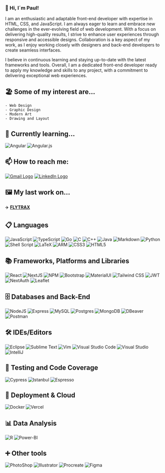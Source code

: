 ### 👋 Hi, I´m Paul!

I am an enthusiastic and adaptable front-end developer with expertise in HTML, CSS, and JavaScript. I am always eager to learn and embrace new challenges in the ever-evolving field of web development. With a focus on delivering high-quality results, I strive to enhance user experiences through responsive and accessible designs. Collaboration is a key aspect of my work, as I enjoy working closely with designers and back-end developers to create seamless interfaces.

I believe in continuous learning and staying up-to-date with the latest frameworks and tools. Overall, I am a dedicated front-end developer ready to apply my knowledge and skills to any project, with a commitment to delivering exceptional web experiences.

## 🏖️ Some of my interest are...

```
- Web Design
- Graphic Design
- Modern Art
- Drawing and Layout
```

## 🌱 Currently learning...

![Angular](https://img.shields.io/badge/angular-%23DD0031.svg?style=for-the-badge&logo=angular&logoColor=white) ![Angular.js](https://img.shields.io/badge/angular.js-%23E23237.svg?style=for-the-badge&logo=angularjs&logoColor=white)

## 📫 How to reach me:

<a href="mailto:paulhuszak@gmail.com"> <img alt="Gmail Logo" src="https://img.shields.io/badge/Gmail-D14836?style=for-the-badge&logo=gmail&logoColor=white"></a> <a href="https://www.linkedin.com/in/paul-huszak-2ba25115a/" target="_blank"> <img alt="LinkedIn Logo" src="https://img.shields.io/badge/LinkedIn-blue?style=for-the-badge&logo=linkedin&logoColor=white"></a>

## 🖼️ My last work on...

✈️ [**FLYTRAX**](https://www.flytrax.es)

## 📋 Languages

![JavaScript](https://img.shields.io/badge/javascript-%23323330.svg?style=for-the-badge&logo=javascript&logoColor=%23F7DF1E) ![TypeScript](https://img.shields.io/badge/-TypeScript-%23323330?style=for-the-badge&logo=typescript) ![Go](https://img.shields.io/badge/go-%2300ADD8.svg?style=for-the-badge&logo=go&logoColor=white) ![C](https://img.shields.io/badge/c-%2300599C.svg?style=for-the-badge&logo=c&logoColor=white) ![C++](https://img.shields.io/badge/c++-%2300599C.svg?style=for-the-badge&logo=c%2B%2B&logoColor=white) ![Java](https://img.shields.io/badge/java-%23ED8B00.svg?style=for-the-badge&logo=java&logoColor=white) ![Markdown](https://img.shields.io/badge/markdown-%23000000.svg?style=for-the-badge&logo=markdown&logoColor=white) ![Python](https://img.shields.io/badge/python-3670A0?style=for-the-badge&logo=python&logoColor=ffdd54) ![Shell Script](https://img.shields.io/badge/shell_script-%23121011.svg?style=for-the-badge&logo=gnu-bash&logoColor=white) ![LaTeX](https://img.shields.io/badge/latex-gray?style=for-the-badge&logo=latex&logoColor=white) ![ARM](https://img.shields.io/badge/arm-green?style=for-the-badge&logo=arm&logoColor=white) ![CSS3](https://img.shields.io/badge/css3-%231572B6.svg?style=for-the-badge&logo=css3&logoColor=white) ![HTML5](https://img.shields.io/badge/html5-%23E34F26.svg?style=for-the-badge&logo=html5&logoColor=white)

## 📚 Frameworks, Platforms and Libraries

![React](https://img.shields.io/badge/react-%2320232a.svg?style=for-the-badge&logo=react&logoColor=%2361DAFB) ![NextJS](https://img.shields.io/badge/nextjs-%2320232a.svg?style=for-the-badge&logo=react&logoColor=%2361DAFB) ![NPM](https://img.shields.io/badge/npm-%23E34F26?style=for-the-badge&logo=npm&logoColor=white) ![Bootstrap](https://img.shields.io/badge/bootstrap-%23563D7C.svg?style=for-the-badge&logo=bootstrap&logoColor=white) ![MaterialUI](https://img.shields.io/badge/mui-black.svg?style=for-the-badge&logo=mui&logoColor=%2361DAFB) ![Tailwind CSS](https://img.shields.io/badge/tailwind-blue.svg?style=for-the-badge&logo=tailwindcss&logoColor=white) ![JWT](https://img.shields.io/badge/JWT-black?style=for-the-badge&logo=JSON%20web%20tokens) ![NextAuth](https://img.shields.io/badge/nextauth-black?style=for-the-badge&logo=auth0&logoColor=white) ![Leaflet](https://img.shields.io/badge/leaflet-125215?style=for-the-badge&logo=leaflet&logoColor=white)

## 🗄️ Databases and Back-End

![NodeJS](https://img.shields.io/badge/NodeJS-orange?style=for-the-badge&logo=NodeJS) ![Express](https://img.shields.io/badge/-express-black?style=for-the-badge&logo=express) ![MySQL](https://img.shields.io/badge/mysql-%2300f.svg?style=for-the-badge&logo=mysql&logoColor=white) ![Postgres](https://img.shields.io/badge/postgres-%23316192.svg?style=for-the-badge&logo=postgresql&logoColor=white) ![MongoDB](https://img.shields.io/badge/MongoDB-%234ea94b.svg?style=for-the-badge&logo=mongodb&logoColor=white) ![DBeaver](https://img.shields.io/badge/dbeaver-330000.svg?style=for-the-badge&logo=dbeaver&logoColor=#ff9a00) ![Postman](https://img.shields.io/badge/postman-orange?style=for-the-badge&logo=postman&logoColor=white)

## 🛠 IDEs/Editors

![Eclipse](https://img.shields.io/badge/Eclipse-FE7A16.svg?style=for-the-badge&logo=Eclipse&logoColor=white) ![Sublime Text](https://img.shields.io/badge/sublime_text-%23575757.svg?style=for-the-badge&logo=sublime-text&logoColor=important) ![Vim](https://img.shields.io/badge/VIM-%2311AB00.svg?style=for-the-badge&logo=vim&logoColor=white) ![Visual Studio Code](https://img.shields.io/badge/Visual%20Studio%20Code-0078d7.svg?style=for-the-badge&logo=visual-studio-code&logoColor=white) ![Visual Studio](https://img.shields.io/badge/Visual%20Studio-5C2D91.svg?style=for-the-badge&logo=visual-studio&logoColor=white) ![IntelliJ](https://img.shields.io/badge/IntelliJ-blue?style=for-the-badge&logo=jetbrains&logoColor=white)

## 🧪 Testing and Code Coverage

![Cypress](https://img.shields.io/badge/cypress-2e66ac.svg?style=for-the-badge&logo=cypress&logoColor=white) ![Istanbul](https://img.shields.io/badge/istanbul-orange.svg?style=for-the-badge&logo=istanbul&logoColor=white) ![Espresso](https://img.shields.io/badge/espresso-gr?style=for-the-badge&logo=espresso&logoColor=white)

## 🛬 Deployment & Cloud

![Docker](https://img.shields.io/badge/docker-%230db7ed.svg?style=for-the-badge&logo=docker&logoColor=white) ![Vercel](https://img.shields.io/badge/Vercel-black?style=for-the-badge&logo=Vercel&logoColor=white)

## 📊 Data Analysis

![R](https://img.shields.io/badge/r-%23276DC3.svg?style=for-the-badge&logo=r&logoColor=white) ![Power-BI](https://img.shields.io/badge/power%20bi-orange?style=for-the-badge&logo=power%20bi)

## ➕ Other tools

![PhotoShop](https://img.shields.io/badge/photoshop-001d34.svg?style=for-the-badge&logo=adobe-photoshop&logoColor=#2fa3f7) ![Illustrator](https://img.shields.io/badge/illustrator-330000.svg?style=for-the-badge&logo=adobe-illustrator&logoColor=#ff9a00) ![Procreate](https://img.shields.io/badge/procreate-242424.svg?style=for-the-badge&logo=procreate&logoColor=#white) ![Figma](https://img.shields.io/badge/figma-black.svg?style=for-the-badge&logo=figma&logoColor=#white)
